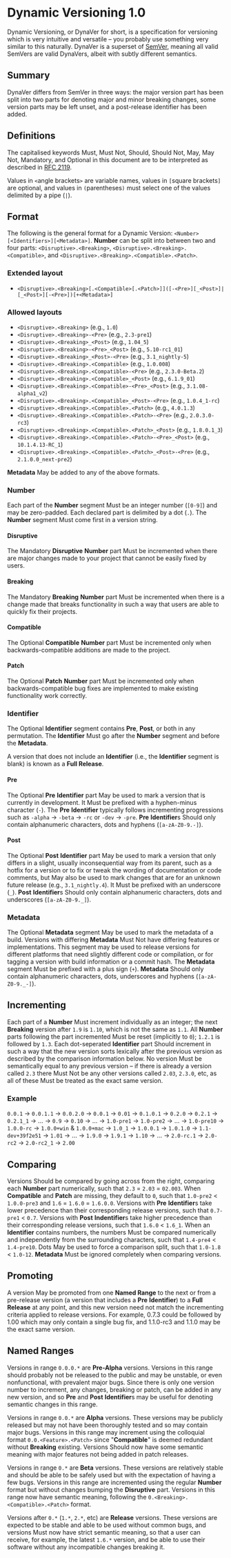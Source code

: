 # Dynamic Versioning 1.0

Dynamic Versioning, or DynaVer for short, is a specification for versioning which is very intuitive and versatile &ndash; you probably use something very similar to this naturally.
DynaVer is a superset of [SemVer](https://github.com/semver/semver), meaning all valid SemVers are valid DynaVers, albeit with subtly different semantics.

## Summary
DynaVer differs from SemVer in three ways: the major version part has been split into two parts for denoting major and minor breaking changes, some version parts may be left unset, and a post-release identifier has been added.

## Definitions
The capitalised keywords Must, Must Not, Should, Should Not, May, May Not, Mandatory, and Optional in this document are to be interpreted as described in [RFC 2119](https://datatracker.ietf.org/doc/html/rfc2119).

Values in `<`angle brackets`>` are variable names, values in `[`square brackets`]` are optional, and values in `(`parentheses`)` must select one of the values delimited by a pipe (`|`).

## Format
The following is the general format for a Dynamic Version: `<Number>[<Identifiers>][<Metadata>]`. **Number** can be split into between two and four parts: `<Disruptive>.<Breaking>`, `<Disruptive>.<Breaking>.<Compatible>`, and `<Disruptive>.<Breaking>.<Compatible>.<Patch>`.

### Extended layout
- `<Disruptive>.<Breaking>[.<Compatible>[.<Patch>]]([-<Pre>][_<Post>]|[_<Post>][-<Pre>])[+<Metadata>]`

### Allowed layouts
- `<Disruptive>.<Breaking>` (e.g., `1.0`)
- `<Disruptive>.<Breaking>-<Pre>` (e.g., `2.3-pre1`)
- `<Disruptive>.<Breaking>_<Post>` (e.g., `1.04_5`)
- `<Disruptive>.<Breaking>-<Pre>_<Post>` (e.g., `5.10-rc1_01`)
- `<Disruptive>.<Breaking>_<Post>-<Pre>` (e.g., `3.1_nightly-5`)
- `<Disruptive>.<Breaking>.<Compatible>` (e.g., `1.0.008`)
- `<Disruptive>.<Breaking>.<Compatible>-<Pre>` (e.g., `2.3.0-Beta.2`)
- `<Disruptive>.<Breaking>.<Compatible>_<Post>` (e.g., `6.1.9_01`)
- `<Disruptive>.<Breaking>.<Compatible>-<Pre>_<Post>` (e.g., `3.1.08-alpha1_v2`)
- `<Disruptive>.<Breaking>.<Compatible>_<Post>-<Pre>` (e.g., `1.0.4_1-rc`)
- `<Disruptive>.<Breaking>.<Compatible>.<Patch>` (e.g., `4.0.1.3`)
- `<Disruptive>.<Breaking>.<Compatible>.<Patch>-<Pre>` (e.g., `2.0.3.0-rc3`)
- `<Disruptive>.<Breaking>.<Compatible>.<Patch>_<Post>` (e.g., `1.8.0.1_3`)
- `<Disruptive>.<Breaking>.<Compatible>.<Patch>-<Pre>_<Post>` (e.g., `10.1.4.13-RC_1`)
- `<Disruptive>.<Breaking>.<Compatible>.<Patch>_<Post>-<Pre>` (e.g., `2.1.0.0_next-pre2`)

**Metadata** May be added to any of the above formats.

### Number

Each part of the **Number** segment Must be an integer number (`[0-9]`) and may be zero-padded. Each declared part is delimited by a dot (`.`). The **Number** segment Must come first in a version string.

#### Disruptive
The Mandatory **Disruptive** **Number** part Must be incremented when there are major changes made to your project that cannot be easily fixed by users.

#### Breaking
The Mandatory **Breaking** **Number** part Must be incremented when there is a change made that breaks functionality in such a way that users are able to quickly fix their projects.

#### Compatible
The Optional **Compatible** **Number** part Must be incremented only when backwards-compatible additions are made to the project.

#### Patch
The Optional **Patch** **Number** part Must be incremented only when backwards-compatible bug fixes are implemented to make existing functionality work correctly.

### Identifier

The Optional **Identifier** segment contains **Pre**, **Post**, or both in any permutation. The **Identifier** Must go after the **Number** segment and before the **Metadata**.

A version that does not include an **Identifier** (i.e., the **Identifier** segment is blank) is known as a **Full Release**.

#### Pre
The Optional **Pre** **Identifier** part May be used to mark a version that is currently in development. It Must be prefixed with a hyphen-minus character (`-`). The **Pre** **Identifier** typically follows incrementing progressions such as `-alpha` &rarr; `-beta` &rarr; `-rc` or `-dev` &rarr; `-pre`. **Pre** **Identifier**s Should only contain alphanumeric characters, dots and hyphens (`[a-zA-Z0-9.-]`).

#### Post
The Optional **Post** **Identifier** part May be used to mark a version that only differs in a slight, usually inconsequential way from its parent, such as a hotfix for a version or to fix or tweak the wording of documentation or code comments, but May also be used to mark changes that are for an unknown future release (e.g., `3.1_nightly.4`). It Must be prefixed with an underscore (`_`). **Post** **Identifier**s Should only contain alphanumeric characters, dots and underscores (`[a-zA-Z0-9._]`).

### Metadata
The Optional **Metadata** segment May be used to mark the metadata of a build. Versions with differing **Metadata** Must Not have differing features or implementations. This segment may be used to release versions for different platforms that need slightly different code or compilation, or for tagging a version with build information or a commit hash. The **Metadata** segment Must be prefixed with a plus sign (`+`). **Metadata** Should only contain alphanumeric characters, dots, underscores and hyphens (`[a-zA-Z0-9._-]`).

## Incrementing
Each part of a **Number** Must increment individually as an integer; the next **Breaking** version after `1.9` is `1.10`, which is not the same as `1.1`. All **Number** parts following the part incremented Must be reset (implicitly to `0`); `1.2.1` is followed by `1.3`. Each dot-seperated **Identifier** part Should increment in such a way that the new version sorts lexically after the previous version as described by the comparison information below. No version Must be semantically equal to any previous version &ndash; if there is already a version called `2.3` there Must Not be any other versions called `2.03`, `2.3.0`, etc, as all of these Must be treated as the exact same version.

### Example
`0.0.1` &rarr; `0.0.1.1` &rarr; `0.0.2.0` &rarr; `0.0.1` &rarr; `0.01` &rarr; `0.1.0.1` &rarr; `0.2.0` &rarr; `0.2.1` &rarr; `0.2.1_1` &rarr; ... &rarr; `0.9` &rarr; `0.10` &rarr; ... &rarr; `1.0-pre1` &rarr; `1.0-pre2` &rarr; ... &rarr; `1.0-pre10` &rarr; `1.0.0-rc` &rarr; `1.0.0+win` & `1.0.0+mac` &rarr; `1.0_1` &rarr; `1.0.0.1` &rarr; `1.0.1.0` &rarr; `1.1-dev+39f2e51` &rarr; `1.01` &rarr; ... &rarr; `1.9.0` &rarr; `1.9.1` &rarr; `1.10` &rarr; ... &rarr; `2.0-rc.1` &rarr; `2.0-rc2` &rarr; `2.0-rc2_1` &rarr; `2.00`

## Comparing
Versions Should be compared by going across from the right, comparing each **Number** part numerically, such that `2.3` = `2.03` = `02.003`. When **Compatible** and **Patch** are missing, they default to `0`, such that `1.0-pre2` < `1.0.0-pre3` and `1.6` = `1.6.0` = `1.6.0.0`. Versions with **Pre** **Identifier**s take lower precedence than their corresponding release versions, such that `0.7-pre1` < `0.7`. Versions with **Post** **Indentifier**s take higher precedence than their corresponding release versions, such that `1.6.0` < `1.6_1`. When an **Identifier** contains numbers, the numbers Must be compared numerically and independently from the surrounding characters, such that `1.4-pre4` < `1.4-pre10`. Dots May be used to force a comparison split, such that `1.0-1.8` < `1.0-12`. **Metadata** Must be ignored completely when comparing versions.

## Promoting
A version May be promoted from one **Named Range** to the next or from a pre-release version (a version that includes a **Pre** **Identifier**) to a **Full Release** at any point, and this new version need not match the incrementing criteria applied to release versions. For example, 0.7.3 could be followed by 1.00 which may only contain a single bug fix, and 1.1.0-rc3 and 1.1.0 may be the exact same version.

## Named Ranges
Versions in range `0.0.0.*` are **Pre-Alpha** versions. Versions in this range should probably not be released to the public and may be unstable, or even nonfunctional, with prevalent major bugs. Since there is only one version number to increment, any changes, breaking or patch, can be added in any new version, and so **Pre** and **Post** **Identifier**s may be useful for denoting semantic changes in this range.

Versions in range `0.0.*` are **Alpha** versions. These versions may be publicly released but may not have been thoroughly tested and so may contain major bugs. Versions in this range may increment using the colloquial format `0.0.<Feature>.<Patch>` since "**Compatible**" is deemed redundant without **Breaking** existing. Versions Should now have some semantic meaning with major features not being added in patch releases.

Versions in range `0.*` are **Beta** versions. These versions are relatively stable and should be able to be safely used but with the expectation of having a few bugs. Versions in this range are incremented using the regular **Number** format but without changes bumping the **Disruptive** part. Versions in this range now have semantic meaning, following the `0.<Breaking>.<Compatible>.<Patch>` format.

Versions after `0.*` (`1.*`, `2.*`, etc) are **Release** versions. These versions are expected to be stable and able to be used without common bugs, and versions Must now have strict semantic meaning, so that a user can receive, for example, the latest `1.6.*` version, and be able to use their software without any incompatible changes breaking it.
